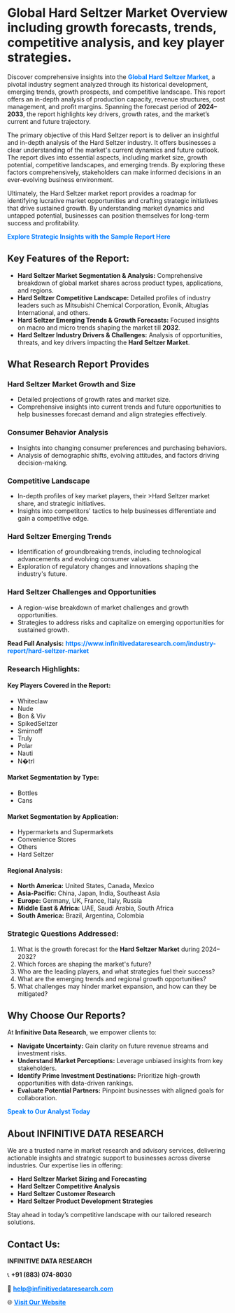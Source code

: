<h1>Global Hard Seltzer Market Overview including growth forecasts, trends, competitive analysis, and key player strategies.</h1>
<p>
Discover comprehensive insights into the 
<a href="https://www.infinitivedataresearch.com/industry-report/hard-seltzer-market" rel="dofollow" style="color: #007BFF; text-decoration: none;"><strong>Global Hard Seltzer Market</strong></a>, a pivotal industry segment analyzed through its historical development, emerging trends, growth prospects, and competitive landscape. This report offers an in-depth analysis of production capacity, revenue structures, cost management, and profit margins. Spanning the forecast period of <strong>2024–2033</strong>, the report highlights key drivers, growth rates, and the market’s current and future trajectory.
</p>
<p>
The primary objective of this Hard Seltzer report is to deliver an insightful and in-depth analysis of the Hard Seltzer industry. It offers businesses a clear understanding of the market's current dynamics and future outlook. The report dives into essential aspects, including market size, growth potential, competitive landscapes, and emerging trends. By exploring these factors comprehensively, stakeholders can make informed decisions in an ever-evolving business environment.
</p>
<p>
Ultimately, the Hard Seltzer market report provides a roadmap for identifying lucrative market opportunities and crafting strategic initiatives that drive sustained growth. By understanding market dynamics and untapped potential, businesses can position themselves for long-term success and profitability.
</p>
<p>
<a href="https://www.infinitivedataresearch.com/request-sample/reportId=110517" style="color: #007BFF; text-decoration: none;"><strong>Explore Strategic Insights with the Sample Report Here</strong></a>
</p>

<h2>Key Features of the Report:</h2>
<ul>
<li><strong>Hard Seltzer Market Segmentation & Analysis:</strong> Comprehensive breakdown of global market shares across product types, applications, and regions.</li>
<li><strong>Hard Seltzer Competitive Landscape:</strong> Detailed profiles of industry leaders such as Mitsubishi Chemical Corporation, Evonik, Altuglas International, and others.</li>
<li><strong>Hard Seltzer Emerging Trends & Growth Forecasts:</strong> Focused insights on macro and micro trends shaping the market till <strong>2032</strong>.</li>
<li><strong>Hard Seltzer Industry Drivers & Challenges:</strong> Analysis of opportunities, threats, and key drivers impacting the <strong>Hard Seltzer Market</strong>.</li>
</ul>

<h2>What Research Report Provides</h2>
<h3>Hard Seltzer Market Growth and Size</h3>
<ul>
<li>Detailed projections of growth rates and market size.</li>
<li>Comprehensive insights into current trends and future opportunities to help businesses forecast demand and align strategies effectively.</li>
</ul>

<h3>Consumer Behavior Analysis</h3>
<ul>
<li>Insights into changing consumer preferences and purchasing behaviors.</li>
<li>Analysis of demographic shifts, evolving attitudes, and factors driving decision-making.</li>
</ul>

<h3>Competitive Landscape</h3>
<ul>
<li>In-depth profiles of key market players, their >Hard Seltzer market share, and strategic initiatives.</li>
<li>Insights into competitors' tactics to help businesses differentiate and gain a competitive edge.</li>
</ul>

<h3>Hard Seltzer Emerging Trends</h3>
<ul>
<li>Identification of groundbreaking trends, including technological advancements and evolving consumer values.</li>
<li>Exploration of regulatory changes and innovations shaping the industry's future.</li>
</ul>

<h3>Hard Seltzer Challenges and Opportunities</h3>
<ul>
<li>A region-wise breakdown of market challenges and growth opportunities.</li>
<li>Strategies to address risks and capitalize on emerging opportunities for sustained growth.</li>
</ul>
<p><strong>Read Full Analysis:</strong> <a href="https://www.infinitivedataresearch.com/industry-report/hard-seltzer-market" rel="dofollow" style="color: #007BFF; text-decoration: none;"><strong>https://www.infinitivedataresearch.com/industry-report/hard-seltzer-market</strong></a></p>
<h3>Research Highlights:</h3>
<h4>Key Players Covered in the Report:</h4>
<ul><li>Whiteclaw</li><li>Nude</li><li>Bon &amp; Viv</li><li>SpikedSeltzer</li><li>Smirnoff</li><li>Truly</li><li>Polar</li><li>Nauti</li><li>N�trl</li></ul>
<h4>Market Segmentation by Type:</h4>
<ul><li>Bottles</li><li>Cans</li></ul>
<h4>Market Segmentation by Application:</h4>
<ul><li>Hypermarkets and Supermarkets</li><li>Convenience Stores</li><li>Others</li><li>Hard Seltzer</li></ul>

<h4>Regional Analysis:</h4>
<ul>
<li><strong>North America:</strong> United States, Canada, Mexico</li>
<li><strong>Asia-Pacific:</strong> China, Japan, India, Southeast Asia</li>
<li><strong>Europe:</strong> Germany, UK, France, Italy, Russia</li>
<li><strong>Middle East & Africa:</strong> UAE, Saudi Arabia, South Africa</li>
<li><strong>South America:</strong> Brazil, Argentina, Colombia</li>
</ul>

<h3>Strategic Questions Addressed:</h3>
<ol>
<li>What is the growth forecast for the <strong>Hard Seltzer Market</strong> during 2024–2032?</li>
<li>Which forces are shaping the market's future?</li>
<li>Who are the leading players, and what strategies fuel their success?</li>
<li>What are the emerging trends and regional growth opportunities?</li>
<li>What challenges may hinder market expansion, and how can they be mitigated?</li>
</ol>

<h2>Why Choose Our Reports?</h2>
<p>At <strong>Infinitive Data Research</strong>, we empower clients to:</p>
<ul>
<li><strong>Navigate Uncertainty:</strong> Gain clarity on future revenue streams and investment risks.</li>
<li><strong>Understand Market Perceptions:</strong> Leverage unbiased insights from key stakeholders.</li>
<li><strong>Identify Prime Investment Destinations:</strong> Prioritize high-growth opportunities with data-driven rankings.</li>
<li><strong>Evaluate Potential Partners:</strong> Pinpoint businesses with aligned goals for collaboration.</li>
</ul>
<p><a href="https://www.infinitivedataresearch.com/industry-report/hard-seltzer-market" rel="dofollow" style="color: #007BFF; text-decoration: none;"><strong>Speak to Our Analyst Today</strong></a></p>

<h2>About INFINITIVE DATA RESEARCH</h2>
<p>We are a trusted name in market research and advisory services, delivering actionable insights and strategic support to businesses across diverse industries. Our expertise lies in offering:</p>
<ul>
<li><strong>Hard Seltzer Market Sizing and Forecasting</strong></li>
<li><strong>Hard Seltzer Competitive Analysis</strong></li>
<li><strong>Hard Seltzer Customer Research</strong></li>
<li><strong>Hard Seltzer Product Development Strategies</strong></li>
</ul>
<p>Stay ahead in today’s competitive landscape with our tailored research solutions.</p>

<h2>Contact Us:</h2>
<p><strong>INFINITIVE DATA RESEARCH</strong></p>
<p>📞 <strong>+91 (883) 074-8030</strong></p>
<p>📧 <strong><a href="mailto:help@infinitivedataresearch.com" style="color: #007BFF;">help@infinitivedataresearch.com</a></strong></p>
<p>🌐 <strong><a href="https://www.infinitivedataresearch.com" rel="dofollow" style="color: #007BFF;">Visit Our Website</a></strong></p>